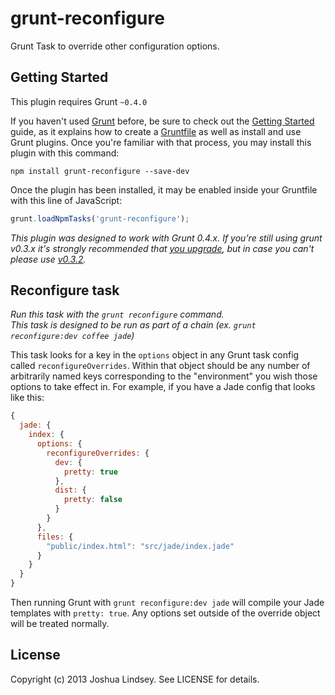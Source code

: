 # grunt-reconfigure

Grunt Task to override other configuration options.

## Getting Started
This plugin requires Grunt `~0.4.0`

If you haven't used [Grunt](http://gruntjs.com/) before, be sure to check out the [Getting Started](http://gruntjs.com/getting-started) guide, as it explains how to create a [Gruntfile](http://gruntjs.com/sample-gruntfile) as well as install and use Grunt plugins. Once you're familiar with that process, you may install this plugin with this command:

```shell
npm install grunt-reconfigure --save-dev
```

Once the plugin has been installed, it may be enabled inside your Gruntfile with this line of JavaScript:

```js
grunt.loadNpmTasks('grunt-reconfigure');
```

*This plugin was designed to work with Grunt 0.4.x. If you're still using grunt v0.3.x it's strongly recommended that [you upgrade](http://gruntjs.com/upgrading-from-0.3-to-0.4), but in case you can't please use [v0.3.2](https://github.com/gruntjs/grunt-contrib-coffee/tree/grunt-0.3-stable).*

## Reconfigure task
_Run this task with the `grunt reconfigure` command._  
_This task is designed to be run as part of a chain (ex. `grunt reconfigure:dev coffee jade`)_

This task looks for a key in the `options` object in any Grunt task config called `reconfigureOverrides`. Within that object should be any number of arbitrarily named keys corresponding to the "environment" you wish those options to take effect in. For example, if you have a Jade config that looks like this:

```js
{
  jade: {
    index: {
      options: {
        reconfigureOverrides: {
          dev: {
            pretty: true
          },
          dist: {
            pretty: false
          }
        }
      },
      files: {
        "public/index.html": "src/jade/index.jade"
      }
    }
  }
}
```

Then running Grunt with `grunt reconfigure:dev jade` will compile your Jade templates with `pretty: true`. Any options set outside of the override object will be treated normally.

## License

Copyright (c) 2013 Joshua Lindsey. See LICENSE for details.
